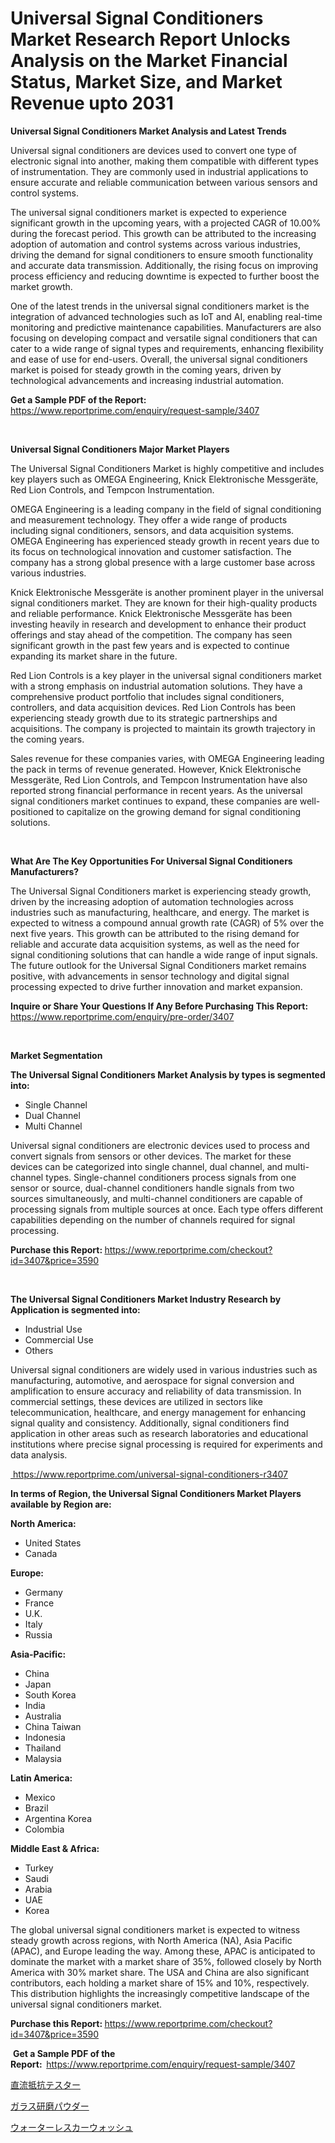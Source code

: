 <p><h1>Universal Signal Conditioners Market Research Report Unlocks Analysis on the Market Financial Status, Market Size, and Market Revenue upto 2031</h1></p><p><strong>Universal Signal Conditioners Market Analysis and Latest Trends</strong></p>
<p><p>Universal signal conditioners are devices used to convert one type of electronic signal into another, making them compatible with different types of instrumentation. They are commonly used in industrial applications to ensure accurate and reliable communication between various sensors and control systems.</p><p>The universal signal conditioners market is expected to experience significant growth in the upcoming years, with a projected CAGR of 10.00% during the forecast period. This growth can be attributed to the increasing adoption of automation and control systems across various industries, driving the demand for signal conditioners to ensure smooth functionality and accurate data transmission. Additionally, the rising focus on improving process efficiency and reducing downtime is expected to further boost the market growth.</p><p>One of the latest trends in the universal signal conditioners market is the integration of advanced technologies such as IoT and AI, enabling real-time monitoring and predictive maintenance capabilities. Manufacturers are also focusing on developing compact and versatile signal conditioners that can cater to a wide range of signal types and requirements, enhancing flexibility and ease of use for end-users. Overall, the universal signal conditioners market is poised for steady growth in the coming years, driven by technological advancements and increasing industrial automation.</p></p>
<p><strong>Get a Sample PDF of the Report:&nbsp;</strong> <a href="https://www.reportprime.com/enquiry/request-sample/3407">https://www.reportprime.com/enquiry/request-sample/3407</a></p>
<p>&nbsp;</p>
<p><strong>Universal Signal Conditioners Major Market Players</strong></p>
<p><p>The Universal Signal Conditioners Market is highly competitive and includes key players such as OMEGA Engineering, Knick Elektronische Messgeräte, Red Lion Controls, and Tempcon Instrumentation. </p><p>OMEGA Engineering is a leading company in the field of signal conditioning and measurement technology. They offer a wide range of products including signal conditioners, sensors, and data acquisition systems. OMEGA Engineering has experienced steady growth in recent years due to its focus on technological innovation and customer satisfaction. The company has a strong global presence with a large customer base across various industries.</p><p>Knick Elektronische Messgeräte is another prominent player in the universal signal conditioners market. They are known for their high-quality products and reliable performance. Knick Elektronische Messgeräte has been investing heavily in research and development to enhance their product offerings and stay ahead of the competition. The company has seen significant growth in the past few years and is expected to continue expanding its market share in the future.</p><p>Red Lion Controls is a key player in the universal signal conditioners market with a strong emphasis on industrial automation solutions. They have a comprehensive product portfolio that includes signal conditioners, controllers, and data acquisition devices. Red Lion Controls has been experiencing steady growth due to its strategic partnerships and acquisitions. The company is projected to maintain its growth trajectory in the coming years.</p><p>Sales revenue for these companies varies, with OMEGA Engineering leading the pack in terms of revenue generated. However, Knick Elektronische Messgeräte, Red Lion Controls, and Tempcon Instrumentation have also reported strong financial performance in recent years. As the universal signal conditioners market continues to expand, these companies are well-positioned to capitalize on the growing demand for signal conditioning solutions.</p></p>
<p>&nbsp;</p>
<p><strong>What Are The Key Opportunities For Universal Signal Conditioners Manufacturers?</strong></p>
<p><p>The Universal Signal Conditioners market is experiencing steady growth, driven by the increasing adoption of automation technologies across industries such as manufacturing, healthcare, and energy. The market is expected to witness a compound annual growth rate (CAGR) of 5% over the next five years. This growth can be attributed to the rising demand for reliable and accurate data acquisition systems, as well as the need for signal conditioning solutions that can handle a wide range of input signals. The future outlook for the Universal Signal Conditioners market remains positive, with advancements in sensor technology and digital signal processing expected to drive further innovation and market expansion.</p></p>
<p><strong>Inquire or Share Your Questions If Any Before Purchasing This Report:</strong> <a href="https://www.reportprime.com/enquiry/pre-order/3407">https://www.reportprime.com/enquiry/pre-order/3407</a></p>
<p>&nbsp;</p>
<p><strong>Market Segmentation</strong></p>
<p><strong>The Universal Signal Conditioners Market Analysis by types is segmented into:</strong></p>
<p><ul><li>Single Channel</li><li>Dual Channel</li><li>Multi Channel</li></ul></p>
<p><p>Universal signal conditioners are electronic devices used to process and convert signals from sensors or other devices. The market for these devices can be categorized into single channel, dual channel, and multi-channel types. Single-channel conditioners process signals from one sensor or source, dual-channel conditioners handle signals from two sources simultaneously, and multi-channel conditioners are capable of processing signals from multiple sources at once. Each type offers different capabilities depending on the number of channels required for signal processing.</p></p>
<p><strong>Purchase this Report:&nbsp;</strong><a href="https://www.reportprime.com/checkout?id=3407&price=3590">https://www.reportprime.com/checkout?id=3407&price=3590</a></p>
<p>&nbsp;</p>
<p><strong>The Universal Signal Conditioners Market Industry Research by Application is segmented into:</strong></p>
<p><ul><li>Industrial Use</li><li>Commercial Use</li><li>Others</li></ul></p>
<p><p>Universal signal conditioners are widely used in various industries such as manufacturing, automotive, and aerospace for signal conversion and amplification to ensure accuracy and reliability of data transmission. In commercial settings, these devices are utilized in sectors like telecommunication, healthcare, and energy management for enhancing signal quality and consistency. Additionally, signal conditioners find application in other areas such as research laboratories and educational institutions where precise signal processing is required for experiments and data analysis.</p></p>
<p><a href="https://www.reportprime.com/universal-signal-conditioners-r3407">&nbsp;https://www.reportprime.com/universal-signal-conditioners-r3407</a></p>
<p><strong>In terms of Region, the Universal Signal Conditioners Market Players available by Region are:</strong></p>
<p>
    <p> <strong> North America: </strong>
        <ul>
            <li>United States</li>
            <li>Canada</li>
        </ul>
        </p> 
    <p> <strong> Europe: </strong>
        <ul>
            <li>Germany</li>
            <li>France</li>
            <li>U.K.</li>
            <li>Italy</li>
            <li>Russia</li>
        </ul>
        </p> 
    <p> <strong> Asia-Pacific: </strong>
        <ul>
            <li>China</li>
            <li>Japan</li>
            <li>South Korea</li>
            <li>India</li>
            <li>Australia</li>
            <li>China Taiwan</li>
            <li>Indonesia</li>
            <li>Thailand</li>
            <li>Malaysia</li>
        </ul>
        </p> 
    <p> <strong> Latin America: </strong>
        <ul>
            <li>Mexico</li>
            <li>Brazil</li>
            <li>Argentina Korea</li>
            <li>Colombia</li>
        </ul>
        </p> 
    <p> <strong> Middle East & Africa: </strong>
        <ul>
            <li>Turkey</li>
            <li>Saudi</li>
            <li>Arabia</li>
            <li>UAE</li>
            <li>Korea</li>
        </ul>
    </p>
    </p>
<p><p>The global universal signal conditioners market is expected to witness steady growth across regions, with North America (NA), Asia Pacific (APAC), and Europe leading the way. Among these, APAC is anticipated to dominate the market with a market share of 35%, followed closely by North America with 30% market share. The USA and China are also significant contributors, each holding a market share of 15% and 10%, respectively. This distribution highlights the increasingly competitive landscape of the universal signal conditioners market.</p></p>
<p><strong>Purchase this Report: </strong><a href="https://www.reportprime.com/checkout?id=3407&price=3590">https://www.reportprime.com/checkout?id=3407&price=3590</a></p>
<p>&nbsp;<strong>Get a Sample PDF of the Report:&nbsp;&nbsp;</strong><a href="https://www.reportprime.com/enquiry/request-sample/3407">https://www.reportprime.com/enquiry/request-sample/3407</a></p>
<p><strong></strong></p>
<p><p><a href="https://medium.com/@samirmayert28/dc%E6%8A%B5%E6%8A%97%E8%A8%88%E3%83%86%E3%82%B9%E3%82%BF%E3%83%BC%E5%B8%82%E5%A0%B4-2031%E5%B9%B4%E3%81%BE%E3%81%A7%E3%81%AE%E6%88%90%E5%8A%9F%E3%81%99%E3%82%8B%E3%83%93%E3%82%B8%E3%83%8D%E3%82%B9%E6%88%A6%E7%95%A5%E3%81%AE%E9%8D%B5%E3%82%92%E4%BA%88%E6%B8%AC-288e4c69543b">直流抵抗テスター</a></p><p><a href="https://github.com/pepo3k/Market-Research-Report-List-1/blob/main/431292673009.md">ガラス研磨パウダー</a></p><p><a href="https://medium.com/@lawrencewatkins654/%E6%B0%B4%E3%81%AA%E3%81%97%E6%B4%97%E8%BB%8A%E5%B8%82%E5%A0%B4%E3%81%AE%E8%A6%8F%E6%A8%A1%E3%81%AF-%E4%B8%96%E7%95%8C%E3%81%AE%E6%A5%AD%E7%95%8C%E3%81%AB%E3%81%8A%E3%81%91%E3%82%8B%E6%9C%80%E9%81%A9%E3%81%AA%E3%83%9E%E3%83%BC%E3%82%B1%E3%83%86%E3%82%A3%E3%83%B3%E3%82%B0%E3%83%81%E3%83%A3%E3%83%8D%E3%83%AB%E3%82%92%E6%98%8E%E3%82%89%E3%81%8B%E3%81%AB%E3%81%97%E3%81%BE%E3%81%99-33195bdd0849">ウォーターレスカーウォッシュ</a></p></p>